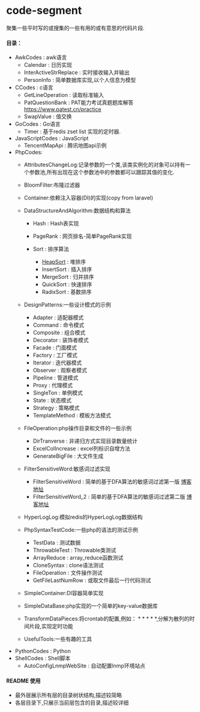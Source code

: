 # code-segment
聚集一些平时写的或搜集的一些有用的或有意思的代码片段.

#### 目录：
- AwkCodes : awk语言
  - Calendar : 日历实现
  - InterActiveStrReplace : 实时接收输入并输出
  - PersonInfo : 简单数据库实现,以个人信息为模型
- CCodes : c语言
  - GetLineOperation : 读取标准输入
  - PatQuestionBank : PAT能力考试真题题库解答 https://www.patest.cn/practice
  - SwapValue : 值交换
- GoCodes : Go语言
  - Timer : 基于redis zset list 实现的定时器.
- JavaScriptCodes : JavaScript
  - TencentMapApi : 腾讯地图api示例
- PhpCodes:
  - AttributesChangeLog:记录参数的一个类,该类实例化的对象可以持有一个参数池,所有出现在这个参数池中的参数都可以跟踪其值的变化.
  
  - BloomFilter:布隆过滤器
  
  - Container:依赖注入容器(DI)的实现(copy from laravel)
  
  - DataStructureAndAlgorithm:数据结构和算法
    - Hash : Hash表实现
  
    - PageRank : 网页排名-简单PageRank实现
  
    - Sort : 排序算法
        - [HeapSort](PhpCodes/DataStructureAndAlgorithm/Sort/HeapSort.php) : 堆排序
        - InsertSort : 插入排序
        - MergeSort : 归并排序
        - QuickSort : 快速排序
        - RadixSort : 基数排序 
  
  - DesignPatterns:一些设计模式的示例
    - Adapter : 适配器模式
    - Command : 命令模式
    - Composite : 组合模式
    - Decorator : 装饰者模式
    - Facade : 门面模式
    - Factory : 工厂模式
    - Iterator : 迭代器模式
    - Observer : 观察者模式
    - Pipeline : 管道模式
    - Proxy : 代理模式
    - SingleTon : 单例模式
    - State : 状态模式
    - Strategy : 策略模式
    - TemplateMethod : 模板方法模式
  
  - FileOperation:php操作目录和文件的一些示例
    - DirTranverse : 非递归方式实现目录数量统计
    - ExcelColIncrease : excel列标识自增方法
    - GenerateBigFile : 大文件生成
  
  - FilterSensitiveWord:敏感词过滤实现
    - FilterSensitiveWord : 简单的基于DFA算法的敏感词过滤第一版 [博客地址](https://blog.csdn.net/aikiller/article/details/78797864)
    - FilterSensitiveWord_2 : 简单的基于DFA算法的敏感词过滤第二版 [博客地址](https://blog.csdn.net/AIkiller/article/details/80287594)
  
  - HyperLogLog:模拟redis的HyperLogLog数据结构
  
  - PhpSyntaxTestCode:一些php的语法的测试示例
    - TestData : 测试数据
    - ThrowableTest : Throwable类测试
    - ArrayReduce : array_reduce函数测试
    - CloneSyntax : clone语法测试
    - FileOperation : 文件操作测试
    - GetFileLastNumRow : 或取文件最后一行代码测试
  
  - SimpleContainer:DI容器简单实现
  
  - SimpleDataBase:php实现的一个简单的key-value数据库
  
  - TransformDataPieces:将crontab的配置,例如： * * * * *,分解为散列的时间片段,实现定时功能
  
  - UsefulTools:一些有趣的工具
- PythonCodes : Python
- ShellCodes : Shell脚本
  - AutoConfigLnmpWebSite : 自动配置lnmp环境站点
  
#### README 使用
 - 最外层展示所有层的目录树状结构,描述较简略
 - 各层目录下,只展示当前层包含的目录,描述较详细

